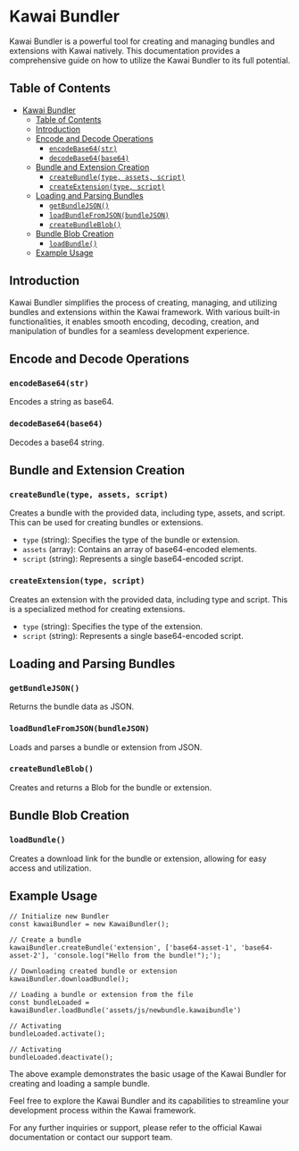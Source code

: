 # Kawai Bundler
Kawai Bundler is a powerful tool for creating and managing bundles and extensions with Kawai natively. This documentation provides a comprehensive guide on how to utilize the Kawai Bundler to its full potential.

## Table of Contents

- [Kawai Bundler](#kawai-bundler)
  - [Table of Contents](#table-of-contents)
  - [Introduction](#introduction)
  - [Encode and Decode Operations](#encode-and-decode-operations)
    - [`encodeBase64(str)`](#encodebase64str)
    - [`decodeBase64(base64)`](#decodebase64base64)
  - [Bundle and Extension Creation](#bundle-and-extension-creation)
    - [`createBundle(type, assets, script)`](#createbundletype-assets-script)
    - [`createExtension(type, script)`](#createextensiontype-script)
  - [Loading and Parsing Bundles](#loading-and-parsing-bundles)
    - [`getBundleJSON()`](#getbundlejson)
    - [`loadBundleFromJSON(bundleJSON)`](#loadbundlefromjsonbundlejson)
    - [`createBundleBlob()`](#createbundleblob)
  - [Bundle Blob Creation](#bundle-blob-creation)
    - [`loadBundle()`](#loadbundle)
  - [Example Usage](#example-usage)

## Introduction
Kawai Bundler simplifies the process of creating, managing, and utilizing bundles and extensions within the Kawai framework. With various built-in functionalities, it enables smooth encoding, decoding, creation, and manipulation of bundles for a seamless development experience.

## Encode and Decode Operations

### `encodeBase64(str)`

Encodes a string as base64.

### `decodeBase64(base64)`

Decodes a base64 string.

## Bundle and Extension Creation

### `createBundle(type, assets, script)`
Creates a bundle with the provided data, including type, assets, and script. This can be used for creating bundles or extensions.

- `type` (string): Specifies the type of the bundle or extension.
- `assets` (array): Contains an array of base64-encoded elements.
- `script` (string): Represents a single base64-encoded script.

### `createExtension(type, script)`
Creates an extension with the provided data, including type and script. This is a specialized method for creating extensions.

- `type` (string): Specifies the type of the extension.
- `script` (string): Represents a single base64-encoded script.

## Loading and Parsing Bundles

### `getBundleJSON()`

Returns the bundle data as JSON.

### `loadBundleFromJSON(bundleJSON)`

Loads and parses a bundle or extension from JSON.

### `createBundleBlob()`

Creates and returns a Blob for the bundle or extension.

## Bundle Blob Creation

### `loadBundle()`

Creates a download link for the bundle or extension, allowing for easy access and utilization.

## Example Usage
```
// Initialize new Bundler
const kawaiBundler = new KawaiBundler();

// Create a bundle
kawaiBundler.createBundle('extension', ['base64-asset-1', 'base64-asset-2'], 'console.log("Hello from the bundle!");');

// Downloading created bundle or extension
kawaiBundler.downloadBundle();

// Loading a bundle or extension from the file
const bundleLoaded = kawaiBundler.loadBundle('assets/js/newbundle.kawaibundle')

// Activating
bundleLoaded.activate();

// Activating
bundleLoaded.deactivate();
```

The above example demonstrates the basic usage of the Kawai Bundler for creating and loading a sample bundle.

Feel free to explore the Kawai Bundler and its capabilities to streamline your development process within the Kawai framework.

For any further inquiries or support, please refer to the official Kawai documentation or contact our support team.